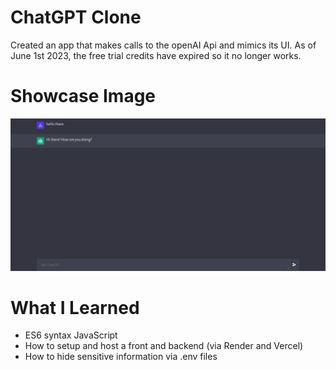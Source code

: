 # ChatGPT Clone
Created an app that makes calls to the openAI Api and mimics its UI.
As of June 1st 2023, the free trial credits have expired
so it no longer works.

# Showcase Image 
<img src = './showcaseImage.png'>

# What I Learned
* ES6 syntax JavaScript
* How to setup and host a front and backend (via Render and Vercel)
* How to hide sensitive information via .env files
